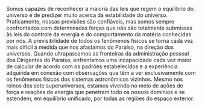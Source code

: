 ﻿Somos capazes de reconhecer a maioria das leis que regem o equilíbrio do universo e de predizer muito acerca da estabilidade do universo. Praticamente, nossas previsões são confiáveis, mas somos sempre confrontados com determinadas forças que não são totalmente submissas às leis do controle da energia e do comportamento da matéria conhecidas por nós. A previsibilidade de todos os fenômenos físicos se torna cada vez mais difícil à medida que nos afastamos do Paraíso, na direção dos universos. Quando ultrapassamos as fronteiras da administração pessoal dos Dirigentes do Paraíso, enfrentamos uma incapacidade cada vez maior de calcular de acordo com os padrões estabelecidos e a experiência adquirida em conexão com observações que têm a ver exclusivamente com os fenômenos físicos dos sistemas astronômicos vizinhos. Mesmo nos reinos dos sete superuniversos, estamos vivendo no meio de ações de força e reações de energia que penetram todo os nossos domínios e  se estendem, em equilíbrio unificado, por todas as regiões do espaço exterior.